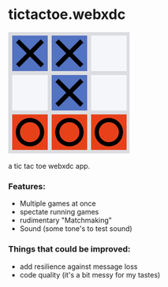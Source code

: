 # tictactoe.webxdc

![icon](./icon.png)

a tic tac toe webxdc app.

### Features:

- Multiple games at once
- spectate running games
- rudimentary "Matchmaking"
- Sound (some tone's to test sound)

### Things that could be improved:

- add resilience against message loss
- code quality (it's a bit messy for my tastes)
